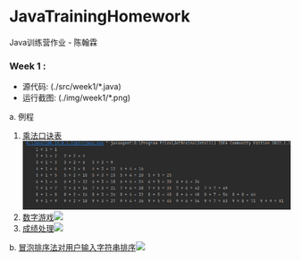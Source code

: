 # JavaTrainingHomework
Java训练营作业 - 陈翰霖

### Week 1 :

- 源代码: (./src/week1/*.java)
- 运行截图: (./img/week1/*.png)

a. 例程
1. [乘法口诀表](./src/week1/MultiTable.java)![](./img/week1/MultiTable.png)
2. [数字游戏](./src/week1/)![](./img/week1/)
3. [成绩处理](./src/week1/)![](./img/week1/)

b. [冒泡排序法对用户输入字符串排序](./src/)![](./img/week1/) 